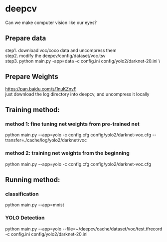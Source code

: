 # deepcv
Can we make computer vision like our eyes?

## Prepare data
step1. download voc/coco data and uncompress them \
step2. modify the deepcv/config/dataset/voc.tsv \
step3. python main.py -app=data -c config.ini config/yolo2/darknet-20.ini \


## Prepare Weights
https://pan.baidu.com/s/1nuKZnvF \
just download the log directory into deepcv, and uncompress it locally

## Training method:
### method 1: fine tuning net weights from pre-trained net
python main.py --app=yolo -c config.cfg config/yolo2/darknet-voc.cfg --transfer=./cache/log/yolo2/darknet/voc
### method 2: training net weights from the beginning
python main.py --app=yolo -c config.cfg config/yolo2/darknet-voc.cfg
## Running method:

### classification
python main.py --app=mnist

### YOLO Detection
python main.py --app=yolo --file=~/deepcv/cache/dataset/voc/test.tfrecord -c config.ini config/yolo2/darknet-20.ini

